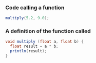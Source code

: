 ### Code calling a function

```java
multiply(5.2, 9.0);
```

### A definition of the function called

```java
void multiply (float a, float b) {
  float result = a * b;
  println(result);
}
```
